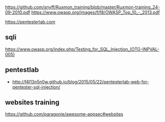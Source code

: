 https://github.com/snyff/Ruxmon_training/blob/master/Ruxmon-training_24-09-2010.pdf
https://www.owasp.org/images/f/f8/OWASP_Top_10_-_2013.pdf


https://pentesterlab.com


sqli
----
https://www.owasp.org/index.php/Testing_for_SQL_Injection_(OTG-INPVAL-005)

pentestlab
----
- http://f4l13n5n0w.github.io/blog/2015/05/22/pentesterlab-web-for-pentester-sql-injection/









websites training
---
https://github.com/paragonie/awesome-appsec#websites
